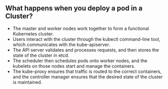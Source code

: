 ## What happens when you deploy a pod in a Cluster?

- The master and worker nodes work together to form a functional Kubernetes cluster.
- Users interact with the cluster through the kubectl command-line tool, which communicates with the kube-apiserver.
- The API server validates and processes requests, and then stores the state of the cluster in etcd.
- The scheduler then schedules pods onto worker nodes, and the kubelets on those nodes start and manage the containers.
- The kube-proxy ensures that traffic is routed to the correct containers, and the controller manager ensures that the desired state of the cluster is maintained.
